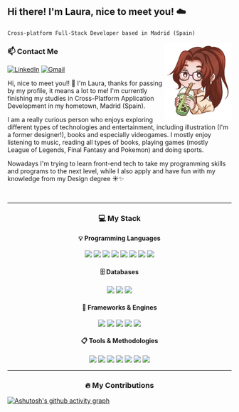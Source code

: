 ## Hi there! I'm Laura, nice to meet you! ☁️
`Cross-platform Full-Stack Developer based in Madrid (Spain)`

<img src="https://github.com/lausnchez/lausnchez/blob/main/Ilustracion_ReadME.png" align="right" width="30%" height="10%" />

### 📫 Contact Me

[![LinkedIn](https://img.shields.io/badge/-LinkedIn-%23333?style=for-the-badge&logo=gmail&logoColor=white&color=blue)](https://www.linkedin.com/in/lausanmart)
[![Gmail](https://img.shields.io/badge/-Gmail-%23333?style=for-the-badge&logo=gmail&logoColor=white&color=red)](mailto:lausnchezmartn@gmail.com)

<p>
  Hi, nice to meet you!! 🙋 I'm Laura, thanks for passing by my profile, it means a lot to me! I'm currently finishing my studies in Cross-Platform Application Development in my hometown, Madrid (Spain).  

I am a really curious person who enjoys exploring different types of technologies and entertainment, including illustration (I'm a former designer!), books and especially videogames. I mostly enjoy listening to music, reading all types of books, playing games (mostly League of Legends, Final Fantasy and Pokemon) and doing sports.

Nowadays I'm trying to learn front-end tech to take my programming skills and programs to the next level, while I also apply and have fun with my knowledge from my Design degree ☀️✨
</p>

<br>

<hr>
<h3 align="center">💻 My Stack</h3>
<div align="center">
  <h4>💡 Programming Languages</h4>
  <img src="https://img.shields.io/badge/java-%23ED8B00.svg?style=for-the-badge&logo=openjdk&logoColor=white"/>
  <img src="https://img.shields.io/badge/python-3670A0?style=for-the-badge&logo=python&logoColor=ffdd54"/>
  <img src="https://img.shields.io/badge/c%23-%23239120.svg?style=for-the-badge&logo=csharp&logoColor=white"/>
  <img src="https://img.shields.io/badge/html5-%23E34F26.svg?style=for-the-badge&logo=html5&logoColor=white"/>
  <img src="https://img.shields.io/badge/css3-%231572B6.svg?style=for-the-badge&logo=css3&logoColor=white"/>
  <img src="https://img.shields.io/badge/javascript-%23323330.svg?style=for-the-badge&logo=javascript&logoColor=%23F7DF1E"/>
  <img src="https://img.shields.io/badge/php-%23777BB4.svg?style=for-the-badge&logo=php&logoColor=white"/>
  <img src="https://img.shields.io/badge/typescript-%23007ACC.svg?style=for-the-badge&logo=typescript&logoColor=white"/>
</div>
<div align="center">
  <h4>🗄️ Databases</h4>
  <img src="https://img.shields.io/badge/mysql-4479A1.svg?style=for-the-badge&logo=mysql&logoColor=white"/>
  <img src="https://img.shields.io/badge/MongoDB-%234ea94b.svg?style=for-the-badge&logo=mongodb&logoColor=white"/>
  <img src="https://img.shields.io/badge/laravel-%23FF2D20.svg?style=for-the-badge&logo=laravel&logoColor=white"/>
</div>
<div align="center">
  <h4>🧩 Frameworks & Engines</h4>
  <img src="https://img.shields.io/badge/Unity-100000?style=for-the-badge&logo=unity&logoColor=white"/>
  <img src="https://img.shields.io/badge/Hibernate-59666C?style=for-the-badge&logo=Hibernate&logoColor=white"/>
  <img src="https://img.shields.io/badge/langchain-%232B3E50.svg?style=for-the-badge&logo=langchain&logoColor=white"/>
  <img src="https://img.shields.io/badge/node.js-339933.svg?style=for-the-badge&logo=node.js&logoColor=white"/>
  <img src="https://img.shields.io/badge/react-20232A.svg?style=for-the-badge&logo=react&logoColor=61DAFB"/>
</div>
<div align="center">
  <h4>📋 Tools & Methodologies</h4>
  <img src="https://img.shields.io/badge/jira-%230A0FFF.svg?style=for-the-badge&logo=jira&logoColor=white"/>
  <img src="https://img.shields.io/badge/Notion-%23000000.svg?style=for-the-badge&logo=notion&logoColor=white"/>
  <img src="https://img.shields.io/badge/Trello-%23026AA7.svg?style=for-the-badge&logo=Trello&logoColor=white"/>
  <img src="https://img.shields.io/badge/Agile-%23F8A300.svg?style=for-the-badge&logo=agile&logoColor=white"/>
  <img src="https://img.shields.io/badge/docker-2496ED.svg?style=for-the-badge&logo=docker&logoColor=white"/>
  <img src="https://img.shields.io/badge/figma-F24E1E.svg?style=for-the-badge&logo=figma&logoColor=white"/>
  <img src="https://img.shields.io/badge/postman-FF6C37.svg?style=for-the-badge&logo=postman&logoColor=white"/>
</div>

<hr>

<h3 align="center">🔥 My Contributions</h3>

[![Ashutosh's github activity graph](https://github-readme-activity-graph.vercel.app/graph?username=lausnchez&bg_color=0d1117&color=ffffff&line=d03e71&point=ffd6d6&area=true&hide_border=true)](https://github.com/ashutosh00710/github-readme-activity-graph)
